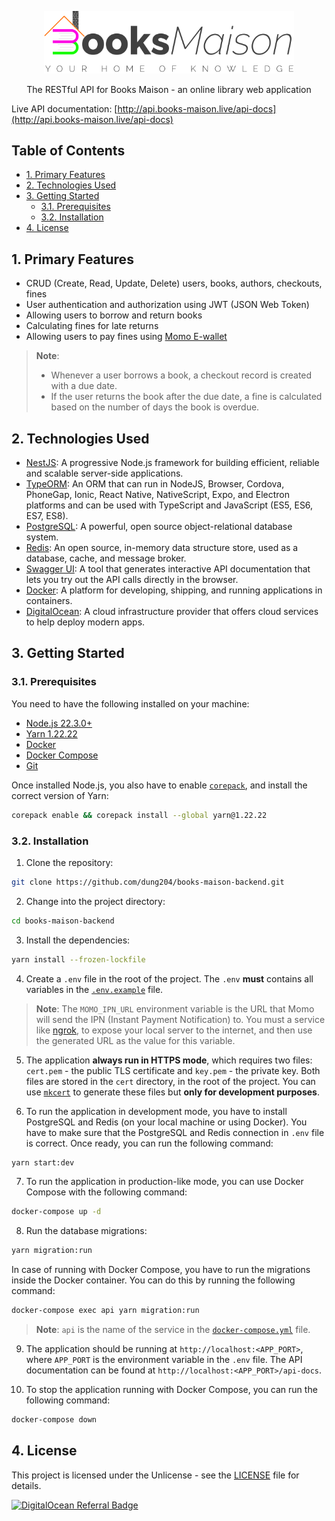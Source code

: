 <p align="center">
  <a href="http://api.books-maison.live/api-docs" target="blank"><img src="static/images/books-maison-logo-dark.svg" width="400" alt="Nest Logo" /></a>
</p>

<p align="center">The RESTful API for Books Maison - an online library web application</p>

Live API documentation: [http://api.books-maison.live/api-docs](http://api.books-maison.live/api-docs)

## Table of Contents

- [1. Primary Features](#1-primary-features)
- [2. Technologies Used](#2-technologies-used)
- [3. Getting Started](#3-getting-started)
  - [3.1. Prerequisites](#31-prerequisites)
  - [3.2. Installation](#32-installation)
- [4. License](#4-license)

## 1. Primary Features

- CRUD (Create, Read, Update, Delete) users, books, authors, checkouts, fines
- User authentication and authorization using JWT (JSON Web Token)
- Allowing users to borrow and return books
- Calculating fines for late returns
- Allowing users to pay fines using [Momo E-wallet](https://www.momo.vn/)

> **Note**:
>
> - Whenever a user borrows a book, a checkout record is created with a due date.
> - If the user returns the book after the due date, a fine is calculated based on the number of days the book is overdue.

## 2. Technologies Used

- [NestJS](https://nestjs.com/): A progressive Node.js framework for building efficient, reliable and scalable server-side applications.
- [TypeORM](https://typeorm.io/): An ORM that can run in NodeJS, Browser, Cordova, PhoneGap, Ionic, React Native, NativeScript, Expo, and Electron platforms and can be used with TypeScript and JavaScript (ES5, ES6, ES7, ES8).
- [PostgreSQL](https://www.postgresql.org/): A powerful, open source object-relational database system.
- [Redis](https://redis.io/): An open source, in-memory data structure store, used as a database, cache, and message broker.
- [Swagger UI](https://swagger.io/tools/swagger-ui/): A tool that generates interactive API documentation that lets you try out the API calls directly in the browser.
- [Docker](https://www.docker.com/): A platform for developing, shipping, and running applications in containers.
- [DigitalOcean](https://www.digitalocean.com/): A cloud infrastructure provider that offers cloud services to help deploy modern apps.

## 3. Getting Started

### 3.1. Prerequisites

You need to have the following installed on your machine:

- [Node.js 22.3.0+](https://nodejs.org/en/download/)
- [Yarn 1.22.22](https://yarnpkg.com/getting-started/install)
- [Docker](https://docs.docker.com/get-docker/)
- [Docker Compose](https://docs.docker.com/compose/install/)
- [Git](https://git-scm.com/downloads)

Once installed Node.js, you also have to enable [`corepack`](https://nodejs.org/api/corepack.html), and install the correct version of Yarn:

```bash
corepack enable && corepack install --global yarn@1.22.22
```

### 3.2. Installation

1. Clone the repository:

```bash
git clone https://github.com/dung204/books-maison-backend.git
```

2. Change into the project directory:

```bash
cd books-maison-backend
```

3. Install the dependencies:

```bash
yarn install --frozen-lockfile
```

4. Create a `.env` file in the root of the project. The `.env` **must** contains all variables in the [`.env.example`](.env.example) file.

> **Note**: The `MOMO_IPN_URL` environment variable is the URL that Momo will send the IPN (Instant Payment Notification) to. You must a service like [ngrok](https://ngrok.com/), to expose your local server to the internet, and then use the generated URL as the value for this variable.

5. The application **always run in HTTPS mode**, which requires two files: `cert.pem` - the public TLS certificate and `key.pem` - the private key. Both files are stored in the `cert` directory, in the root of the project. You can use [`mkcert`](https://github.com/FiloSottile/mkcert) to generate these files but **only for development purposes**.

6. To run the application in development mode, you have to install PostgreSQL and Redis (on your local machine or using Docker). You have to make sure that the PostgreSQL and Redis connection in `.env` file is correct. Once ready, you can run the following command:

```bash
yarn start:dev
```

7. To run the application in production-like mode, you can use Docker Compose with the following command:

```bash
docker-compose up -d
```

8. Run the database migrations:

```bash
yarn migration:run
```

In case of running with Docker Compose, you have to run the migrations inside the Docker container. You can do this by running the following command:

```bash
docker-compose exec api yarn migration:run
```

> **Note**: `api` is the name of the service in the [`docker-compose.yml`](docker-compose.yml) file.

9. The application should be running at `http://localhost:<APP_PORT>`, where `APP_PORT` is the environment variable in the `.env` file. The API documentation can be found at `http://localhost:<APP_PORT>/api-docs`.

10. To stop the application running with Docker Compose, you can run the following command:

```bash
docker-compose down
```

## 4. License

This project is licensed under the Unlicense - see the [LICENSE](LICENSE) file for details.

[![DigitalOcean Referral Badge](https://web-platforms.sfo2.cdn.digitaloceanspaces.com/WWW/Badge%203.svg)](https://www.digitalocean.com/?refcode=2fd2624bd8d3&utm_campaign=Referral_Invite&utm_medium=Referral_Program&utm_source=badge)
